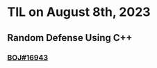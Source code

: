 # **TIL on August 8th, 2023**

## Random Defense Using C++
### [BOJ#16943](/Problem%20Solving/boj/random%20defense/16943-08-08-2023.cpp)